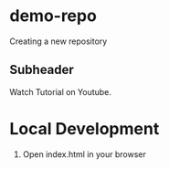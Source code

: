 # demo-repo
Creating a new repository

## Subheader 

Watch Tutorial on Youtube.

# Local Development 

1. Open index.html in your browser
